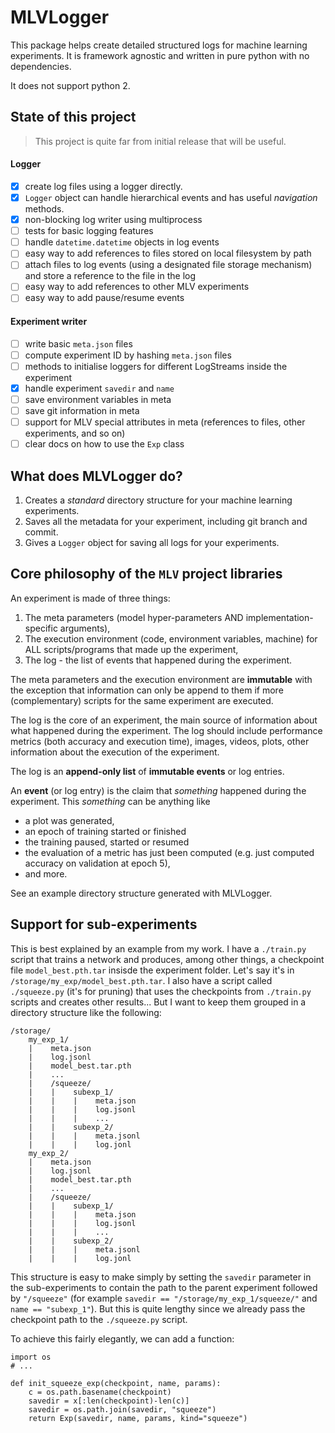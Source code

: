 # MLVLogger

This package helps create detailed structured logs for machine learning experiments. It is framework agnostic and written in pure python with no dependencies.

It does not support python 2.

## State of this project

> This project is quite far from initial release that will be useful.

#### Logger

- [x] create log files using a logger directly.
- [x] `Logger` object can handle hierarchical events and has useful *navigation* methods.
- [x] non-blocking log writer using multiprocess
- [ ] tests for basic logging features
- [ ] handle `datetime.datetime` objects in log events
- [ ] easy way to add references to files stored on local filesystem by path
- [ ] attach files to log events (using a designated file storage mechanism) and store a reference to the file in the log
- [ ] easy way to add references to other MLV experiments
- [ ] easy way to add pause/resume events

#### Experiment writer

- [ ] write basic `meta.json` files
- [ ] compute experiment ID by hashing `meta.json` files
- [ ] methods to initialise loggers for different LogStreams inside the experiment
- [x] handle experiment `savedir` and `name`
- [ ] save environment variables in meta
- [ ] save git information in meta
- [ ] support for MLV special attributes in meta (references to files, other experiments, and so on)
- [ ] clear docs on how to use the `Exp` class

## What does MLVLogger do?

1. Creates a *standard* directory structure for your machine learning experiments.
2. Saves all the metadata for your experiment, including git branch and commit.
3. Gives a `Logger` object for saving all logs for your experiments.


## Core philosophy of the `MLV` project libraries

An experiment is made of three things:

1. The meta parameters (model hyper-parameters AND implementation-specific arguments),
2. The execution environment (code, environment variables, machine) for ALL scripts/programs that made up the experiment,
3. The log - the list of events that happened during the experiment.

The meta parameters and the execution environment are **immutable** with the exception that information can only be append to them if more (complementary) scripts for the same experiment are executed.

The log is the core of an experiment, the main source of information about what happened during the experiment. The log should include performance metrics (both accuracy and execution time), images, videos, plots, other information about the execution of the experiment.

The log is an **append-only list** of **immutable events** or log entries.

An **event** (or log entry) is the claim that *something* happened during the experiment. This *something* can be anything like

- a plot was generated,
- an epoch of training started or finished
- the training paused, started or resumed
- the evaluation of a metric has just been computed (e.g. just computed accuracy on validation at epoch 5),
- and more.

See an example directory structure generated with MLVLogger.

## Support for sub-experiments

This is best explained by an example from my work. I have a `./train.py` script that trains a network and produces, among other things, a checkpoint file `model_best.pth.tar` insisde the experiment folder. Let's say it's in `/storage/my_exp/model_best.pth.tar`. I also have a script called `./squeeze.py` (it's for pruning) that uses the checkpoints from `./train.py` scripts and creates other results... But I want to keep them grouped in a directory structure like the following:

    /storage/
        my_exp_1/
        |    meta.json
        |    log.jsonl
        |    model_best.tar.pth
        |    ...
        |    /squeeze/
        |    |    subexp_1/
        |    |    |    meta.json
        |    |    |    log.jsonl
        |    |    |    ...
        |    |    subexp_2/
        |    |    |    meta.jsonl
        |    |    |    log.jonl
        my_exp_2/
        |    meta.json
        |    log.jsonl
        |    model_best.tar.pth
        |    ...
        |    /squeeze/
        |    |    subexp_1/
        |    |    |    meta.json
        |    |    |    log.jsonl
        |    |    |    ...
        |    |    subexp_2/
        |    |    |    meta.jsonl
        |    |    |    log.jonl

This structure is easy to make simply by setting the `savedir` parameter in the sub-experiments to contain the path to the parent experiment followed by `"/squeeze"` (for example `savedir == "/storage/my_exp_1/squeeze/"` and `name == "subexp_1"`). But this is quite lengthy since we already pass the checkpoint path to the `./squeeze.py` script.

To achieve this fairly elegantly, we can add a function:

    import os
    # ...

    def init_squeeze_exp(checkpoint, name, params):
        c = os.path.basename(checkpoint)
        savedir = x[:len(checkpoint)-len(c)]
        savedir = os.path.join(savedir, "squeeze")
        return Exp(savedir, name, params, kind="squeeze")
